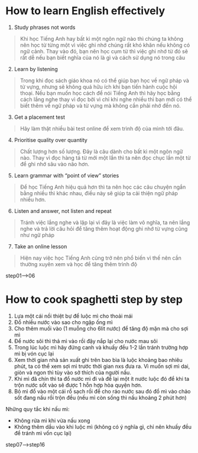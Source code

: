 # How to learn English effectively

1. Study phrases not words

> Khi học Tiếng Anh hay bất kì một ngôn ngữ nào thì chúng ta không nên học từ từng một vì việc ghi nhớ chúng rất khó khăn nếu không có ngữ cảnh. Thay vào đó, bạn nên học cụm từ thì việc ghi nhớ từ đó sẽ rất dễ nếu bạn biết nghĩa của nó là gì và cách sử dụng nó trong câu

2. Learn by listening

> Trong khi đọc sách giáo khoa nó có thể giúp bạn học về ngữ pháp và từ vựng, nhưng sẽ không quá hữu ích khi bạn tiến hành cuộc hội thoại. Nếu bạn muốn học cách để nói Tiếng Anh thì hãy học bằng cách lắng nghe thay vì đọc bởi vì chỉ khi nghe nhiều thì bạn mới có thể biết thêm về ngữ pháp và từ vựng mà không cần phải nhớ đến nó.

3. Get a placement test

> Hãy làm thật nhiều bài test online để xem trình độ của mình tới đâu.

4. Prioritise quality over quantity 

> Chất lượng hơn số lượng. Đây là câu dành cho bất kì một ngôn ngữ nào. Thay vì đọc hàng tá từ mới một lần thì ta nên đọc chục lần một từ để ghi nhớ sâu vào não hơn.

5. Learn grammar with “point of view” stories

> Để học Tiếng Anh hiệu quả hơn thì ta nên học các câu chuyện ngắn bằng nhiều thì khác nhau, điều này sẽ giúp ta cải thiện ngữ pháp nhiều hơn.

6. Listen and answer, not listen and repeat

> Tránh việc lắng nghe và lặp lại vì đây là việc làm vô nghĩa, ta nên lắng nghe và trả lời câu hỏi để tăng thêm hoạt động ghi nhớ từ vựng cũng như ngữ pháp

7. Take an online lesson

> Hiện nay việc học Tiếng Anh cũng trở nên phổ biến vì thế nên cần thường xuyên xem và học để tăng thêm trình độ

step01-->06

# How to cook spaghetti step by step

1. Lựa một cái nồi thiệt bự để luộc mì cho thoải mái
2. Đổ nhiều nước vào sao cho ngập ống mì
3. Cho thêm muối vào (1 muỗng cho 6lit nước) để tăng độ mặn mà cho sợi mì
4. Để nước sôi thì thả mì vào rồi đậy nắp lại cho nước mau sôi
5. Trong lúc luộc mì hãy đứng canh và khuấy đều 1-2 lần tránh trường hợp mì bị vón cục lại
6. Xem thời gian nhà sản xuất ghi trên bao bìa là luộc khoảng bao nhiêu phút, ta có thể xem sợi mì trước thời gian nxs đưa ra. Vì muốn sợi mì dai, giòn và ngon thì tùy vào sở thích của người nấu.
7. Khi mì đã chín thì ta đổ nước mì đi và để lại một ít nước luộc đó để khi ta trộn nước sốt vào sẽ được 1 hỗn hợp hòa quyện hơn.
8. Bỏ mì đổ vào một cái rổ sạch rồi để cho ráo nước sau đó đổ mì vào chảo sốt đang nấu rồi trộn đều (nếu mì còn sống thì nấu khoảng 2 phút hơn) 

Những quy tắc khi nấu mì: 
+ Không rửa mì khi vừa nấu xong
+ Không thêm dầu vào khi luộc mì (không có ý nghĩa gì, chỉ nên khuấy đều để tránh mì vốn cục lại) 

step07-->step16
